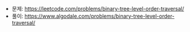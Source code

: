 - 문제: https://leetcode.com/problems/binary-tree-level-order-traversal/
- 풀이: https://www.algodale.com/problems/binary-tree-level-order-traversal/